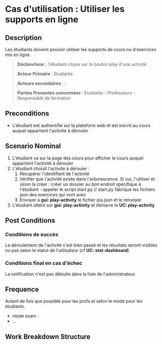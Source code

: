 # Cas d'utilisation : Utiliser les supports en ligne 

## Description

Les étudiants doivent pouvoir utiliser les supports de cours ou d'exercices mis en ligne.

> **Déclencheur** : l'étudiant clique sur le bouton play d'une activité 
> 
> **Acteur Primaire** : Etudiants
> 
> **Acteurs secondaires** : -  
> 
> **Parties Prenantes concernées** : Etudiants - Professeurs - Responsable de formation 

## Preconditions

- L'étudiant est authentifié sur la plateform web et est inscrit au cours auquel appartient l'activité à dérouler

## Scenario Nominal

1. L'étudiant va sur la page des cours pour afficher le cours auquel appartient l'activité à dérouler
2. L'étudiant choisit l'activité à dérouler : 
      1. Récupérer l'identifiant de l'activité 
      2. Vérifier que l'activité existe dans l'arborescence. Si oui, l'utiliser et sinon la créer : créer un dossier au bon endroit spécifique à l'étudiant - appeler le script start.py // start.py fabrique les fichiers json des exercices qui vont avec
      3. Envoyer à **gui: play-activity** le fichier pla.json et le renvoyer
4. L'étudiant attérit sur **gui: play-activity** et démarre le **UC: play-activity**

## Post Conditions
### Conditions de succès 
Le déroulement de l'activité s'est bien passé et les résultats seront visibles ou pas selon le statut de l'utilisateur (cf **UC: stat-dashboard**)

### Conditions final en cas d'échec
La notification n'est pas détruite dans la liste de l'administrateur.

## Frequence
Autant de fois que possible pour les profs et selon le mode pour les étudiants. 
  - mode exam : 
  - ...

## Work Breakdown Structure 
